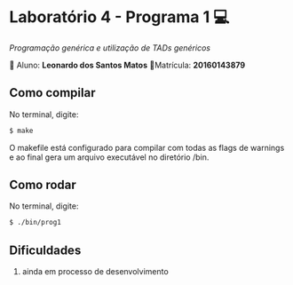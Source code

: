 # Laboratório 4 - Programa 1  :computer:
*Programação genérica e utilização de TADs genéricos*

:bust_in_silhouette: Aluno: **Leonardo dos Santos Matos**
:pencil:Matrícula: **20160143879**
 
## Como compilar
No terminal, digite: 
```bash
$ make
```
O makefile está configurado para compilar com todas as flags de warnings e ao final gera um arquivo executável no diretório /bin.

## Como rodar
No terminal, digite:
```bash
$ ./bin/prog1
```

## Dificuldades
1. ainda em processo de desenvolvimento